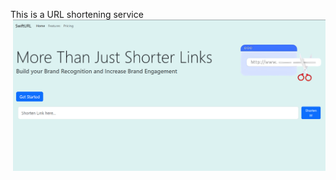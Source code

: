 This is a URL shortening service
<br>
<img src="https://github.com/havishshetty/SwiftURL-URL-Shortener-/blob/main/shorturl.png" width="500" hspace="4">
